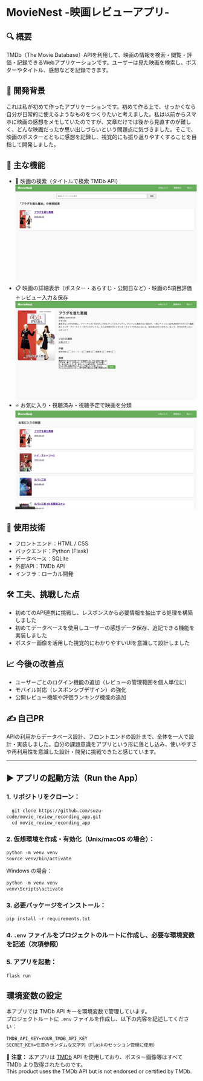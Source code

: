 # MovieNest -映画レビューアプリ-

## 🔍 概要
TMDb（The Movie Database）APIを利用して、映画の情報を検索・閲覧・評価・記録できるWebアプリケーションです。ユーザーは見た映画を検索し、ポスターやタイトル、感想などを記録できます。

## 🎯 開発背景
これは私が初めて作ったアプリケーションです。初めて作る上で、せっかくなら自分が日常的に使えるようなものをつくりたいと考えました。私は以前からスマホに映画の感想をメモしていたのですが、文章だけでは後から見直すのが難しく、どんな映画だったか思い出しづらいという問題点に気づきました。そこで、映画のポスターとともに感想を記録し、視覚的にも振り返りやすくすることを目指して開発しました。

## 🧩 主な機能
- 🎥 映画の検索（タイトルで検索 TMDb API）
  ![検索画面](/images/search_movie.png)
- 📋 映画の詳細表示（ポスター・あらすじ・公開日など）・映画の5項目評価＋レビュー入力＆保存
  ![映画詳細](/images/movie_review.png)
- ⭐ お気に入り・視聴済み・視聴予定で映画を分類
  ![映画リスト](/images/movie_list.png)

## 🔧 使用技術
- フロントエンド：HTML / CSS  
- バックエンド：Python (Flask)  
- データベース：SQLite  
- 外部API：TMDb API  
- インフラ：ローカル開発

## 🛠 工夫、挑戦した点
- 初めてのAPI連携に挑戦し、レスポンスから必要情報を抽出する処理を構築しました  
- 初めてデータベースを使用しユーザーの感想データ保存、追記できる機能を実装しました  
- ポスター画像を活用した視覚的にわかりやすいUIを意識して設計しました

## 📈 今後の改善点
- ユーザーごとのログイン機能の追加（レビューの管理範囲を個人単位に）  
- モバイル対応（レスポンシブデザイン）の強化  
- 公開レビュー機能や評価ランキング機能の追加

## ✍️ 自己PR
APIの利用からデータベース設計、フロントエンドの設計まで、全体を一人で設計・実装しました。自分の課題意識をアプリという形に落とし込み、使いやすさや再利用性を意識した設計・開発に挑戦できたと感じています。

---

## ▶️ アプリの起動方法（Run the App）

### 1. リポジトリをクローン：

 ```
   git clone https://github.com/suzu-code/movie_review_recording_app.git
   cd movie_review_recording_app
   ```

### 2. 仮想環境を作成・有効化（Unix/macOS の場合）：

   ```
   python -m venv venv
   source venv/bin/activate
   ```

   Windows の場合：

   ```
   python -m venv venv
   venv\Scripts\activate
   ```

### 3. 必要パッケージをインストール：

   ```
   pip install -r requirements.txt
   ```

### 4. `.env` ファイルをプロジェクトのルートに作成し、必要な環境変数を記述（次項参照）

### 5. アプリを起動：

   ```
   flask run
   ```

## 環境変数の設定

本アプリでは TMDb API キーを環境変数で管理しています。  
プロジェクトルートに `.env` ファイルを作成し、以下の内容を記述してください：

   ```
   TMDB_API_KEY=YOUR_TMDB_API_KEY
   SECRET_KEY=任意のランダムな文字列（Flaskのセッション管理に使用）
   ```

📝 **注意：** 本アプリは [TMDb](https://www.themoviedb.org/) API を使用しており、ポスター画像等はすべて TMDb より取得されたものです。  
This product uses the TMDb API but is not endorsed or certified by TMDb.

